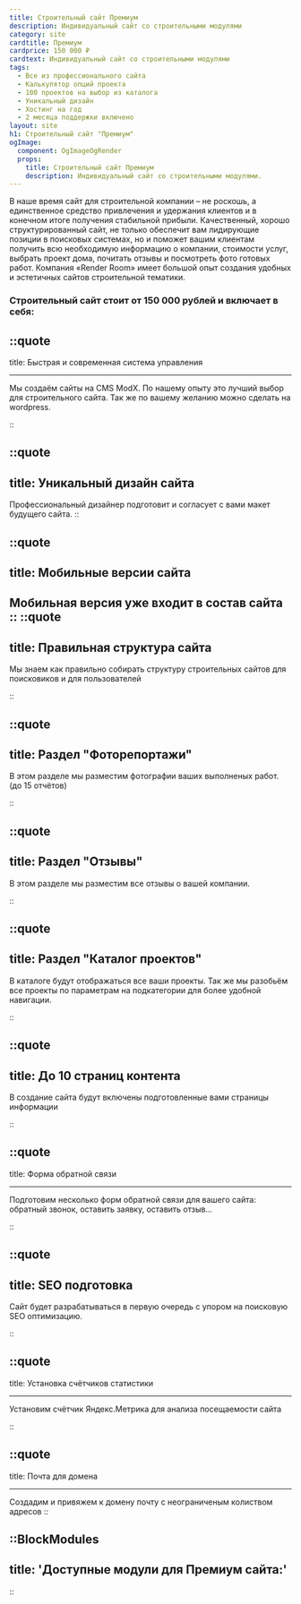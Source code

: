 ```yaml
---
title: Строительный сайт Премиум
description: Индивидуальный сайт со строительными модулями
category: site
cardtitle: Премиум
cardprice: 150 000 ₽
cardtext: Индивидуальный сайт со строительными модулями
tags:
  - Все из профессионального сайта
  - Калькулятор опций проекта
  - 100 проектов на выбор из каталога
  - Уникальный дизайн
  - Хостинг на год
  - 2 месяца поддержки включено
layout: site
h1: Строительный сайт "Премиум"
ogImage:
  component: OgImageOgRender
  props:
    title: Строительный сайт Премиум
    description: Индивидуальный сайт со строительными модулями.
---
```


В наше время сайт для строительной компании – не роскошь, а единственное средство привлечения и удержания клиентов и в
конечном итоге получения стабильной прибыли. Качественный, хорошо структурированный сайт, не только обеспечит вам
лидирующие позиции в поисковых системах, но и поможет вашим клиентам получить всю необходимую информацию о компании,
стоимости услуг, выбрать проект дома, почитать отзывы и посмотреть фото готовых работ. Компания «Render Room» имеет
большой опыт создания удобных и эстетичных сайтов строительной тематики.

### Строительный сайт стоит от 150 000 рублей и включает в себя:

::quote
---
title:  Быстрая и современная система управления

---
Мы создаём сайты на CMS ModX. По нашему опыту это лучший выбор для строительного сайта. Так же по вашему желанию можно
сделать на wordpress.

::




::quote
---
title: Уникальный дизайн сайта
---
Профессиональный дизайнер подготовит и согласует с вами макет будущего сайта.
::

::quote
---
title: Мобильные версии сайта
---
Мобильная версия уже входит в состав сайта
::
::quote
---
title:  Правильная структура сайта
---
Мы знаем как правильно собирать структуру строительных сайтов для поисковиков и для пользователей

::


::quote
---
title: Раздел "Фоторепортажи"
---
В этом разделе мы разместим фотографии ваших выполненых работ. (до 15 отчётов)

::

::quote
---
title: Раздел "Отзывы"
---
В этом разделе мы разместим все отзывы о вашей компании.

::


::quote
---
title: Раздел "Каталог проектов"
---
В каталоге будут отображаться все ваши проекты. Так же мы разобьём все проекты по параметрам на подкатегории для более
удобной навигации.

::

::quote
---
title: До 10 страниц контента
---
В создание сайта будут включены подготовленные вами страницы информации

::

::quote
---
title: Форма обратной связи

---
Подготовим несколько форм обратной связи для вашего сайта: обратный звонок, оставить заявку, оставить отзыв...

::

::quote
---
title: SEO подготовка
---
Сайт будет разрабатываться в первую очередь с упором на поисковую SEO оптимизацию.

::


::quote
---
title: Установка счётчиков статистики

---
Установим счётчик Яндекс.Метрика для анализа посещаемости сайта

::


::quote
---
title: Почта для домена

---
Создадим и привяжем к домену почту с неограниченым колиством адресов
::


::BlockModules 
---
title: 'Доступные модули для Премиум сайта:'
---
::



